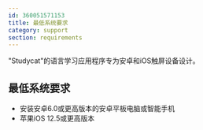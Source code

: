 ```yaml
---
id: 360051571153
title: 最低系统要求 
category: support
section: requirements
---
```

"Studycat"的语言学习应用程序专为安卓和iOS触屏设备设计。

## 最低系统要求

- 安装安卓6.0或更高版本的安卓平板电脑或智能手机
- 苹果iOS 12.5或更高版本